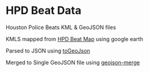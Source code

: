 # HPD Beat Data

Houston Police Beats KML &amp; GeoJSON files

KMLS mapped from [HPD Beat Map](http://www.houstontx.gov/police/pdfs/hpd_beat_map.pdf) using google earth

Parsed to JSON using [toGeoJson](https://github.com/mapbox/togeojson)

Merged to Single GeoJSON file using [geojson-merge](https://github.com/mapbox/geojson-merge)